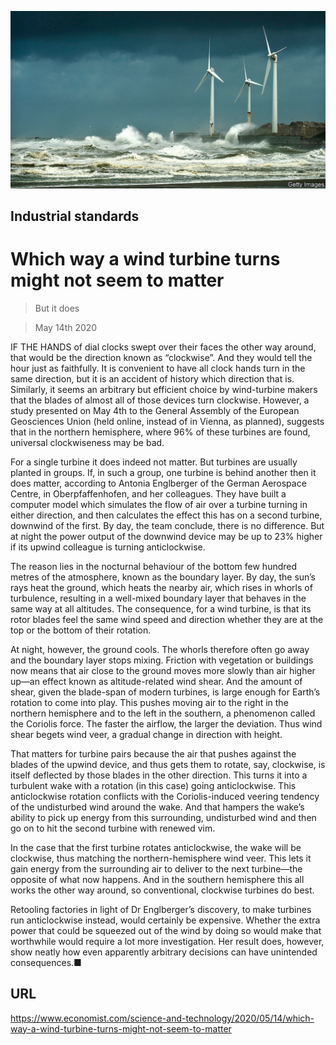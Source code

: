 ![](./images/20200516_STP002_0.jpg)

## Industrial standards

# Which way a wind turbine turns might not seem to matter

> But it does

> May 14th 2020

IF THE HANDS of dial clocks swept over their faces the other way around, that would be the direction known as “clockwise”. And they would tell the hour just as faithfully. It is convenient to have all clock hands turn in the same direction, but it is an accident of history which direction that is. Similarly, it seems an arbitrary but efficient choice by wind-turbine makers that the blades of almost all of those devices turn clockwise. However, a study presented on May 4th to the General Assembly of the European Geosciences Union (held online, instead of in Vienna, as planned), suggests that in the northern hemisphere, where 96% of these turbines are found, universal clockwiseness may be bad.

For a single turbine it does indeed not matter. But turbines are usually planted in groups. If, in such a group, one turbine is behind another then it does matter, according to Antonia Englberger of the German Aerospace Centre, in Oberpfaffenhofen, and her colleagues. They have built a computer model which simulates the flow of air over a turbine turning in either direction, and then calculates the effect this has on a second turbine, downwind of the first. By day, the team conclude, there is no difference. But at night the power output of the downwind device may be up to 23% higher if its upwind colleague is turning anticlockwise.

The reason lies in the nocturnal behaviour of the bottom few hundred metres of the atmosphere, known as the boundary layer. By day, the sun’s rays heat the ground, which heats the nearby air, which rises in whorls of turbulence, resulting in a well-mixed boundary layer that behaves in the same way at all altitudes. The consequence, for a wind turbine, is that its rotor blades feel the same wind speed and direction whether they are at the top or the bottom of their rotation.

At night, however, the ground cools. The whorls therefore often go away and the boundary layer stops mixing. Friction with vegetation or buildings now means that air close to the ground moves more slowly than air higher up—an effect known as altitude-related wind shear. And the amount of shear, given the blade-span of modern turbines, is large enough for Earth’s rotation to come into play. This pushes moving air to the right in the northern hemisphere and to the left in the southern, a phenomenon called the Coriolis force. The faster the airflow, the larger the deviation. Thus wind shear begets wind veer, a gradual change in direction with height.

That matters for turbine pairs because the air that pushes against the blades of the upwind device, and thus gets them to rotate, say, clockwise, is itself deflected by those blades in the other direction. This turns it into a turbulent wake with a rotation (in this case) going anticlockwise. This anticlockwise rotation conflicts with the Coriolis-induced veering tendency of the undisturbed wind around the wake. And that hampers the wake’s ability to pick up energy from this surrounding, undisturbed wind and then go on to hit the second turbine with renewed vim.

In the case that the first turbine rotates anticlockwise, the wake will be clockwise, thus matching the northern-hemisphere wind veer. This lets it gain energy from the surrounding air to deliver to the next turbine—the opposite of what now happens. And in the southern hemisphere this all works the other way around, so conventional, clockwise turbines do best.

Retooling factories in light of Dr Englberger’s discovery, to make turbines run anticlockwise instead, would certainly be expensive. Whether the extra power that could be squeezed out of the wind by doing so would make that worthwhile would require a lot more investigation. Her result does, however, show neatly how even apparently arbitrary decisions can have unintended consequences.■

## URL

https://www.economist.com/science-and-technology/2020/05/14/which-way-a-wind-turbine-turns-might-not-seem-to-matter
